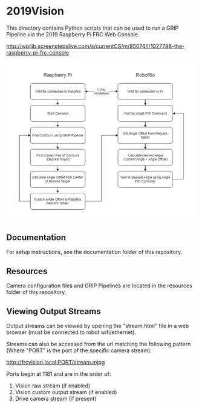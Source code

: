 # 2019Vision
This directory contains Python scripts that can be used to run a GRIP Pipeline via the 2019 Raspberry Pi FRC Web Console.

http://wpilib.screenstepslive.com/s/currentCS/m/85074/l/1027798-the-raspberry-pi-frc-console

![VisionDiagram](documentation/Vision%20Diagram.png)

## Documentation
For setup instructions, see the documentation folder of this repository.

## Resources
Camera configuration files and GRIP Pipelines are located in the resources folder of this repository.

## Viewing Output Streams
Output streams can be viewed by opening the "stream.html" file in a web browser (must be connected to robot wifi/ethernet).

Streams can also be accessed from the url matching the following pattern (Where "PORT" is the port of the specific camera stream):

http://frcvision.local:PORT/stream.mjpg

Ports begin at 1181 and are in the order of:

1. Vision raw stream (if enabled)
2. Vision custom output stream (if enabled)
3. Drive camera stream (if present)

